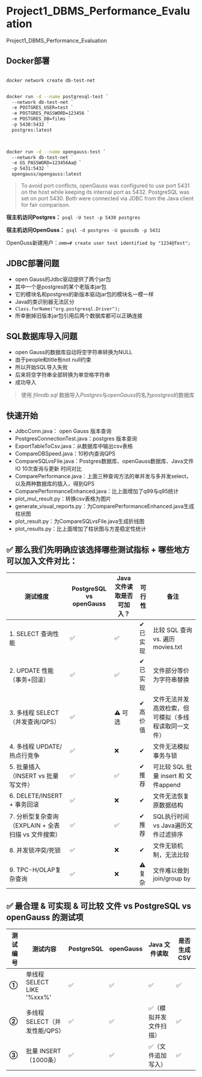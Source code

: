 # Project1_DBMS_Performance_Evaluation
Project1_DBMS_Performance_Evaluation

## Docker部署
```bash

docker network create db-test-net

```

```bash

docker run -d --name postgresql-test `
  --network db-test-net `
  -e POSTGRES_USER=test `
  -e POSTGRES_PASSWORD=123456 `
  -e POSTGRES_DB=films `
  -p 5430:5432 `
  postgres:latest
  
```

```bash

docker run -d --name opengauss-test `
  --network db-test-net `
  -e GS_PASSWORD=123456Aa@ `
  -p 5431:5432 `
  opengauss/opengauss:latest


```

> To avoid port conflicts, openGauss was configured to use port 5431 on the host while keeping its internal port as 5432. PostgreSQL was set on port 5430. Both were connected via JDBC from the Java client for fair comparison.

**宿主机访问Postgres：** `psql -U test -p 5430 postgres`

**宿主机访问OpenGuss：** `gsql -d postgres -U gaussdb -p 5431`

OpenGuss新建用户：`omm=# create user test identified by "1234@Test";`

## JDBC部署问题
+ open Gauss的Jdbc驱动提供了两个jar包
+ 其中一个是postgres的某个老版本jar包
+ 它的模块名和postgres的新版本驱动jar包的模块名一模一样
+ Java的类识别器无法区分
+ `Class.forName("org.postgresql.Driver");`
+ 所幸删掉旧版本jar包引用后两个数据库都可以正确连接

## SQL数据库导入问题
+ open Gauss的数据库自动将空字符串转换为NULL
+ 由于people和title有not null约束
+ 所以开始SQL导入失败
+ 后来将空字符串全部转换为单空格字符串
+ 成功导入

> 使用 $filmdb.sql$ 数据导入$Postgres$与$openGauss$的名为$postgres$的数据库

## 快速开始
+ JdbcConn.java： open Gauss 版本查询
+ PostgresConnectionTest.java：postgres 版本查询
+ ExportTableToCsv.java：从数据库中输出csv表格
+ CompareDBSpeed.java：10秒内查询QPS
+ CompareSQLvsFile.java：Postgres数据库、openGauss数据库、Java文件IO 10次查询与更新 时间对比
+ ComparePerformance.java：上面三种查询方法的单并发与多并发select，以及两种数据库的插入，得到QPS
+ ComparePerformanceEnhanced.java：比上面增加了q99与q95统计
+ plot_mul_result.py：转换csv表格为图片
+ generate_visual_reports.py：为ComparePerformanceEnhanced.java生成柱状图
+ plot_result.py：为CompareSQLvsFile.java生成折线图
+ plot_results.py：比上面增加了柱状图与方差稳定性统计

## ✅ 那么我们先明确应该选择哪些测试指标 + 哪些地方可以加入文件对比：
| 测试维度  | PostgreSQL vs openGauss     | Java 文件读取是否可加入？           | 可行性                      | 备注                           |
|-------|-----------------------------|---------------------------|--------------------------|------------------------------|
| 1. SELECT 查询性能 | ✅                           | ✅                         | ✔ 已实现                    | 比较 SQL 查询 vs. 遍历 movies.txt  |
| 2. UPDATE 性能（事务+回滚）| ✅                           | ✅                         | ✔ 已实现                    | 文件部分等价为字符串替换                 |
| 3. 多线程 SELECT（并发查询/QPS）| ✅                           | ⚠ 可选                      | ✔ 高价值                    | 文件无法并发高效检索，但可模拟（多线程读取同一文件）   |
| 4. 多线程 UPDATE/热点行竞争| ✅	                          | ❌                         | ✔	| 文件无法模拟事务与锁                   |
| 5. 批量插入（INSERT vs 批量写文件）| ✅                           | ✅                         | ✔ 推荐                     | 可比较 SQL 批量 insert 和 文件append |
| 6. DELETE/INSERT + 事务回滚| ✅                           | ❌                         | ✔                        | 文件无法恢复原数据结构                  |
| 7. 分析型复杂查询（EXPLAIN + 全表扫描 vs 文件搜索）| ✅                           | ✅                         | ✔ 推荐	                    | SQL执行时间 vs Java遍历文件过滤排序      |
| 8. 并发锁冲突/死锁| ✅| ❌| ✔	                       | 文件无锁机制，无法比较                  |
| 9. TPC-H/OLAP复杂查询| ✅| ❌	| ⚠复杂	| 文件难以做到 join/group by         |

## ✅ 最合理 & 可实现 & 可比较 文件 vs PostgreSQL vs openGauss 的测试项
| 测试编号  | 测试内容                    | PostgreSQL | openGauss | Java 文件读取   | 是否生成CSV |
| ----- | ----------------------- | ---------- | --------- | ----------- | ------- |
| **①** | 单线程 SELECT LIKE '%xxx%' | ✅          | ✅         | ✅           | ✅       |
| **②** | 多线程 SELECT（并发性能/QPS）    | ✅          | ✅         | ✅（模拟并发文件扫描） | ✅       |
| **③** | 批量 INSERT（1000条）        | ✅          | ✅         | ✅（文件追加写入）   | ✅       |

